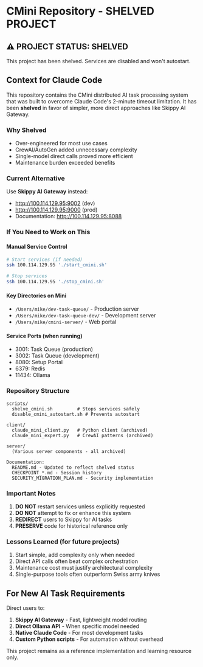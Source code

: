 # CMini Repository - SHELVED PROJECT

## ⚠️ PROJECT STATUS: SHELVED

This project has been shelved. Services are disabled and won't autostart.

## Context for Claude Code

This repository contains the CMini distributed AI task processing system that was built to overcome Claude Code's 2-minute timeout limitation. It has been **shelved** in favor of simpler, more direct approaches like Skippy AI Gateway.

### Why Shelved
- Over-engineered for most use cases
- CrewAI/AutoGen added unnecessary complexity
- Single-model direct calls proved more efficient
- Maintenance burden exceeded benefits

### Current Alternative
Use **Skippy AI Gateway** instead:
- http://100.114.129.95:9002 (dev)
- http://100.114.129.95:9000 (prod)
- Documentation: http://100.114.129.95:8088

### If You Need to Work on This

#### Manual Service Control
```bash
# Start services (if needed)
ssh 100.114.129.95 './start_cmini.sh'

# Stop services
ssh 100.114.129.95 './stop_cmini.sh'
```

#### Key Directories on Mini
- `/Users/mike/dev-task-queue/` - Production server
- `/Users/mike/dev-task-queue-dev/` - Development server  
- `/Users/mike/cmini-server/` - Web portal

#### Service Ports (when running)
- 3001: Task Queue (production)
- 3002: Task Queue (development)
- 8080: Setup Portal
- 6379: Redis
- 11434: Ollama

### Repository Structure
```
scripts/
  shelve_cmini.sh         # Stops services safely
  disable_cmini_autostart.sh # Prevents autostart
  
client/
  claude_mini_client.py   # Python client (archived)
  claude_mini_expert.py   # CrewAI patterns (archived)
  
server/
  (Various server components - all archived)
  
Documentation:
  README.md - Updated to reflect shelved status
  CHECKPOINT_*.md - Session history
  SECURITY_MIGRATION_PLAN.md - Security implementation
```

### Important Notes
1. **DO NOT** restart services unless explicitly requested
2. **DO NOT** attempt to fix or enhance this system
3. **REDIRECT** users to Skippy for AI tasks
4. **PRESERVE** code for historical reference only

### Lessons Learned (for future projects)
1. Start simple, add complexity only when needed
2. Direct API calls often beat complex orchestration
3. Maintenance cost must justify architectural complexity
4. Single-purpose tools often outperform Swiss army knives

## For New AI Task Requirements

Direct users to:
1. **Skippy AI Gateway** - Fast, lightweight model routing
2. **Direct Ollama API** - When specific model needed
3. **Native Claude Code** - For most development tasks
4. **Custom Python scripts** - For automation without overhead

This project remains as a reference implementation and learning resource only.